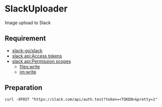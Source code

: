 # SlackUploader
Image upload to Slack

## Requirement
* [slack-go/slack](https://github.com/slack-go/slack)
* [slack api:Access tokens](https://api.slack.com/authentication/token-types)
* [slack api:Permission scopes](https://api.slack.com/scopes)
  * [files:write](https://api.slack.com/scopes/files:write)
  * [im:write](https://api.slack.com/scopes/im:write)

## Preparation
```
curl -XPOST "https://slack.com/api/auth.test?token=<TOKEN>&pretty=1"
```
